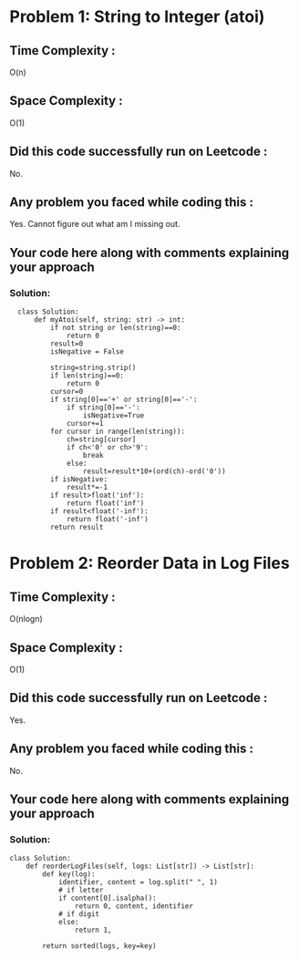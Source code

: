 # Problem 1: String to Integer (atoi)
## Time Complexity :
O(n)

## Space Complexity :
O(1)

## Did this code successfully run on Leetcode :
No.
## Any problem you faced while coding this :
Yes. Cannot figure out what am I missing out.
## Your code here along with comments explaining your approach
### Solution:
      class Solution:
          def myAtoi(self, string: str) -> int:
              if not string or len(string)==0:
                  return 0
              result=0
              isNegative = False

              string=string.strip()
              if len(string)==0:
                  return 0
              cursor=0
              if string[0]=='+' or string[0]=='-':
                  if string[0]=='-':
                      isNegative=True
                  cursor+=1
              for cursor in range(len(string)):
                  ch=string[cursor]
                  if ch<'0' or ch>'9':
                      break
                  else:
                      result=result*10+(ord(ch)-ord('0'))
              if isNegative:
                  result*=-1
              if result>float('inf'):
                  return float('inf')
              if result<float('-inf'):
                  return float('-inf')
              return result
              
# Problem 2: Reorder Data in Log Files
## Time Complexity :
O(nlogn)

## Space Complexity :
O(1)

## Did this code successfully run on Leetcode :
Yes.

## Any problem you faced while coding this :
No.

## Your code here along with comments explaining your approach
### Solution:
    class Solution:
        def reorderLogFiles(self, logs: List[str]) -> List[str]:
            def key(log):
                identifier, content = log.split(" ", 1)
                # if letter
                if content[0].isalpha():
                    return 0, content, identifier
                # if digit
                else:
                    return 1,

            return sorted(logs, key=key)
